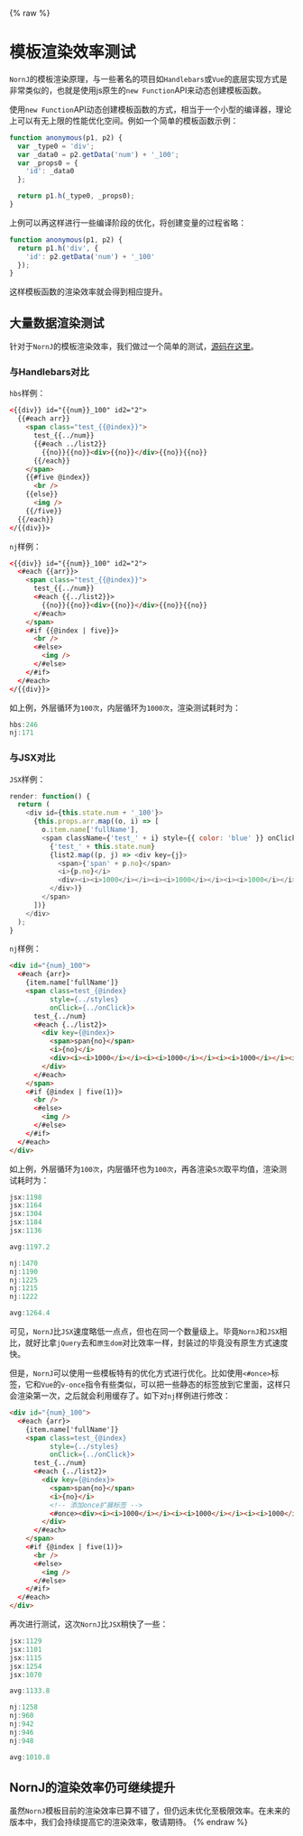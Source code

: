 {% raw %}
# 模板渲染效率测试

`NornJ`的模板渲染原理，与一些著名的项目如`Handlebars`或`Vue`的底层实现方式是非常类似的，也就是使用js原生的`new Function`API来动态创建模板函数。

使用`new Function`API动态创建模板函数的方式，相当于一个小型的编译器，理论上可以有无上限的性能优化空间。例如一个简单的模板函数示例：

```js
function anonymous(p1, p2) {
  var _type0 = 'div';
  var _data0 = p2.getData('num') + '_100';
  var _props0 = {
    'id': _data0
  };

  return p1.h(_type0, _props0);
}
```

上例可以再这样进行一些编译阶段的优化，将创建变量的过程省略：

```js
function anonymous(p1, p2) {
  return p1.h('div', {
    'id': p2.getData('num') + '_100'
  });
}
```

这样模板函数的渲染效率就会得到相应提升。

## 大量数据渲染测试

针对于`NornJ`的模板渲染效率，我们做过一个简单的测试，[源码在这里](https://github.com/joe-sky/nornj/blob/master/test/misc/testSpeed.spec.js)。

### 与Handlebars对比

`hbs`样例：

```html
<{{div}} id="{{num}}_100" id2="2">
  {{#each arr}}
    <span class="test_{{@index}}">
      test_{{../num}}
      {{#each ../list2}}
        {{no}}{{no}}<div>{{no}}</div>{{no}}{{no}}
      {{/each}}
    </span>
    {{#five @index}}
      <br />
    {{else}}
      <img />
    {{/five}}
  {{/each}}
</{{div}}>
```

`nj`样例：

```html
<{{div}} id="{{num}}_100" id2="2">
  <#each {{arr}}>
    <span class="test_{{@index}}">
      test_{{../num}}
      <#each {{../list2}}>
        {{no}}{{no}}<div>{{no}}</div>{{no}}{{no}}
      </#each>
    </span>
    <#if {{@index | five}}>
      <br />
      <#else>
        <img />
      </#else>
    </#if>
  </#each>
</{{div}}>
```

如上例，外层循环为`100次`，内层循环为`1000次`，渲染测试耗时为：

```js
hbs:246
nj:171
```

### 与JSX对比

`JSX`样例：

```js
render: function() {
  return (
    <div id={this.state.num + '_100'}>
      {this.props.arr.map((o, i) => [
        o.item.name['fullName'],
        <span className={'test_' + i} style={{ color: 'blue' }} onClick={this.onClick}>
          {'test_' + this.state.num}
          {list2.map((p, j) => <div key={j}>
            <span>{'span' + p.no}</span>
            <i>{p.no}</i>
            <div><i><i>1000</i></i><i><i>1000</i></i><i><i>1000</i></i><i><i>1000</i></i><i><i>1000</i></i></div>
          </div>)}
        </span>
      ])}
    </div>
  );
}
```

`nj`样例：

```html
<div id="{num}_100">
  <#each {arr}>
    {item.name['fullName']}
    <span class=test_{@index}
          style={../styles}
          onClick={../onClick}>
      test_{../num}
      <#each {../list2}>
        <div key={@index}>
          <span>span{no}</span>
          <i>{no}</i>
          <div><i><i>1000</i></i><i><i>1000</i></i><i><i>1000</i></i><i><i>1000</i></i><i><i>1000</i></i></div>
        </div>
      </#each>
    </span>
    <#if {@index | five(1)}>
      <br />
      <#else>
        <img />
      </#else>
    </#if>
  </#each>
</div>
```

如上例，外层循环为`100次`，内层循环也为`100次`，再各渲染`5次`取平均值，渲染测试耗时为：

```js
jsx:1198
jsx:1164
jsx:1304
jsx:1184
jsx:1136

avg:1197.2

nj:1470
nj:1190
nj:1225
nj:1215
nj:1222

avg:1264.4
```

可见，`NornJ`比`JSX`速度略低一点点，但也在同一个数量级上。毕竟`NornJ`和`JSX`相比，就好比拿`jQuery`去和`原生dom`对比效率一样，封装过的毕竟没有原生方式速度快。

但是，`NornJ`可以使用一些模板特有的优化方式进行优化。比如使用`<#once>`标签，它和`Vue`的`v-once`指令有些类似，可以把一些静态的标签放到它里面，这样只会渲染第一次，之后就会利用缓存了。如下对`nj`样例进行修改：

```html
<div id="{num}_100">
  <#each {arr}>
    {item.name['fullName']}
    <span class=test_{@index}
          style={../styles}
          onClick={../onClick}>
      test_{../num}
      <#each {../list2}>
        <div key={@index}>
          <span>span{no}</span>
          <i>{no}</i>
          <!-- 添加once扩展标签 -->
          <#once><div><i><i>1000</i></i><i><i>1000</i></i><i><i>1000</i></i><i><i>1000</i></i><i><i>1000</i></i></div></#once>
        </div>
      </#each>
    </span>
    <#if {@index | five(1)}>
      <br />
      <#else>
        <img />
      </#else>
    </#if>
  </#each>
</div>
```

再次进行测试，这次`NornJ`比`JSX`稍快了一些：

```js
jsx:1129
jsx:1101
jsx:1115
jsx:1254
jsx:1070

avg:1133.8

nj:1258
nj:960
nj:942
nj:946
nj:948

avg:1010.8
```

## NornJ的渲染效率仍可继续提升

虽然`NornJ`模板目前的渲染效率已算不错了，但仍远未优化至极限效率。在未来的版本中，我们会持续提高它的渲染效率，敬请期待。
{% endraw %}